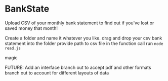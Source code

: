 # BankState
Upload CSV of your monthly bank statement to find out if you've lost or saved money that month!


Create a folder and name it whatever you like.
drag and drop your csv bank statement into the folder
provide path to csv file in the function call
run ```node read.js```

magic

FUTURE:
Add an interface
branch out to accept pdf and other formats
branch out to account for different layouts of data
